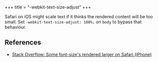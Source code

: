 +++
title = "-webkit-text-size-adjust"
+++

Safari on iOS might scale text if it thinks the rendered content will be too small. Set `-webkit-text-size-adjust: 100%;` on `body` to bypass that behaviour.

## References

- [Stack Overflow: Some font-size's rendered larger on Safari (iPhone)](https://stackoverflow.com/questions/3226001/some-font-sizes-rendered-larger-on-safari-iphone)
